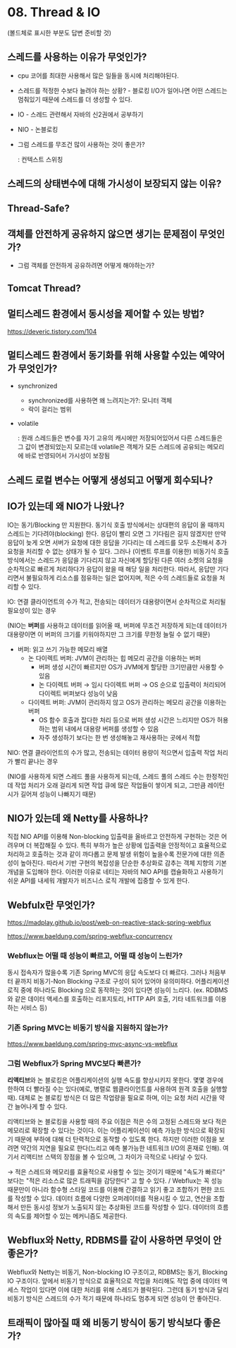 # 08. Thread & IO

(볼드체로 표시한 부분도 답변 준비할 것)

## 스레드를 사용하는 이유가 무엇인가?

- cpu 코어를 최대한 사용해서 많은 일들을 동시에 처리해야된다.

- 스레드를 적정한 수보다 늘려야 하는 상황? - 블로킹 I/O가 일어나면 어떤 스레드는 멈춰있기 때문에 스레드를 더 생성할 수 있다.

- IO - 스레드 관련해서 자바의 신2권에서 공부하기

- NIO - 논블로킹

- 그럼 스레드를 무조건 많이 사용하는 것이 좋은가?

  : 컨텍스트 스위칭



## 스레드의 상태변수에 대해 가시성이 보장되지 않는 이유?



## Thread-Safe?



## 객체를 안전하게 공유하지 않으면 생기는 문제점이 무엇인가?

* 그럼 객체를 안전하게 공유하려면 어떻게 해야하는가?



## Tomcat Thread?



## 멀티스레드 환경에서 동시성을 제어할 수 있는 방법?

https://deveric.tistory.com/104



## 멀티스레드 환경에서 동기화를 위해 사용할 수있는 예약어가 무엇인가?

- synchronized

  - synchronized를 사용하면 왜 느려지는가?: 모니터 객체
  - 락이 걸리는 범위

- volatile

  : 원래 스레드들은 변수를 자기 고유의 캐시에만 저장되어있어서 다른 스레드들은 그 값이 변경되었는지 모르는데 volatile은 객체가 모든 스레드에 공유되는 메모리에 바로 반영되어서 가시성이 보장됨



## 스레드 로컬 변수는 어떻게 생성되고 어떻게 회수되나?





## IO가 있는데 왜 NIO가 나왔나?

IO는 동기/Blocking 만 지원한다. 동기식 호출 방식에서는 상대편의 응답이 올 때까지 스레드는 기다려야(blocking) 한다. 응답이 빨리 오면 그 기다림은 길지 않겠지만 만약 응답이 늦게 오면 서버가 요청에 대한 응답을 기다리는 데 스레드를 모두 소진해서 추가 요청을 처리할 수 없는 상태가 될 수 있다. 그러나 (이벤트 루프를 이용한) 비동기식 호출 방식에서는 스레드가 응답을 기다리지 않고 자신에게 할당된 다른 여러 소켓의 요청을 순차적으로 빠르게 처리하다가 응답이 왔을 때 해당 일을 처리한다. 따라서, 응답만 기다리면서 불필요하게 리소스를 점유하는 일은 없어지며, 적은 수의 스레드들로 요청을 처리할 수 있다.

IO: 연결 클라이언트의 수가 적고, 전송되는 데이터가 대용량이면서 순차적으로 처리될 필요성이 있는 경우

(NIO는 **버퍼**를 사용하고 데이터를 읽어올 때, 버퍼에 무조건 저장하게 되는데 데이터가 대용량이면 이 버퍼의 크기를 키워야하지만 그 크기를 무한정 늘릴 수 없기 때문)

* 버퍼: 읽고 쓰기 가능한 메모리 배열
  * 논 다이렉트 버퍼: JVM이 관리하는 힙 메모리 공간을 이용하는 버퍼
    * 버퍼 생성 시간이 빠르지만 OS가 JVM에게 할당한 크기만큼만 사용할 수 있음
    * 논 다이렉트 버퍼 → 임시 다이렉트 버퍼 → OS 순으로 입출력이 처리되어 다이렉트 버퍼보다 성능이 낮음
  * 다이렉트 버퍼: JVM이 관리하지 않고 OS가 관리하는 메모리 공간을 이용하는 버퍼
    * OS 함수 호출과 잡다한 처리 등으로 버퍼 생성 시간은 느리지만 OS가 허용하는 범위 내에서 대용량 버퍼를 생성할 수 있음
    * 자주 생성하기 보다는 한 번 생성해놓고 재사용하는 곳에서 적합

NIO: 연결 클라이언트의 수가 많고, 전송되는 데이터 용량이 적으면서 입출력 작업 처리가 빨리 끝나는 경우

(NIO를 사용하게 되면 스레드 풀을 사용하게 되는데, 스레드 풀의 스레드 수는 한정적인데 작업 처리가 오래 걸리게 되면 작업 큐에 많은 작업들이 쌓이게 되고, 그만큼 레이턴시가 길어져 성능이 나빠지기 때문)



## NIO가 있는데 왜 Netty를 사용하나?

직접 NIO API를 이용해 Non-blocking 입출력을 올바르고 안전하게 구현하는 것은 어려우며 더 복잡해질 수 있다. 특히 부하가 높은 상황에 입출력을 안정적이고 효율적으로 처리하고 호출하는 것과 같이 까다롭고 문제 발생 위험이 높을수록 전문가에 대한 의존성이 높아진다. 따라서 기반 구현의 복잡성을 단순한 추상화로 감추는 객체 지향의 기본 개념을 도입해야 한다. 이러한 이유로 네티는 자바의 NIO API를 캡슐화하고 사용하기 쉬운 API를 내세워 개발자가 비즈니스 로직 개발에 집중할 수 있게 한다.



## Webfulx란 무엇인가?

https://madplay.github.io/post/web-on-reactive-stack-spring-webflux

https://www.baeldung.com/spring-webflux-concurrency

### Webflux는 어떨 때 성능이 빠르고, 어떨 때 성능이 느린가?

동시 접속자가 많을수록 기존 Spring MVC의 응답 속도보다 더 빠르다. 그러나 처음부터 끝까지 비동기-Non Blocking 구조로 구성이 되어 있어야 유의미하다. 어플리케이션 로직 중에 하나라도 Blocking 으로 동작하는 것이 있다면 성능이 느리다. (ex. RDBMS와 같은 데이터 액세스를 호출하는 리포지토리, HTTP API 호출, 기타 네트워크를 이용하는 서비스 등)

### 기존 Spring MVC는 비동기 방식을 지원하지 않는가?

https://www.baeldung.com/spring-mvc-async-vs-webflux

### 그럼 Webflux가 Spring MVC보다 빠른가?

**리액티브**와 논 블로킹은 어플리케이션의 실행 속도를 향상시키지 못한다. 몇몇 경우에 한하여 더 빨라질 수는 있다(예로, 병렬로 웹클라이언트를 사용하여 원격 호출을 실행할 때). 대체로 논 블로킹 방식은 더 많은 작업량을 필요로 하며, 이는 요청 처리 시간을 약간 늘어나게 할 수 있다.

리액티브와 논 블로킹을 사용할 때의 주요 이점은 적은 수의 고정된 스레드와 보다 적은 메모리로 확장할 수 있다는 것이다. 이는 어플리케이션이 예측 가능한 방식으로 확장되기 때문에 부하에 대해 더 탄력적으로 동작할 수 있도록 한다. 하지만 이러한 이점을 보려면 약간의 지연을 필요로 한다(느리고 예측 불가능한 네트워크 I/O의 혼재로 인해). 여기서 리액티브 스택의 장점을 볼 수 있으며, 그 차이가 극적으로 나타날 수 있다.

→ 적은 스레드와 메모리를 효율적으로 사용할 수 있는 것이기 때문에 "속도가 빠르다" 보다는 "적은 리소스로 많은 트래픽을 감당한다" 고 할 수 있다. / Webflux는 꼭 성능 때문만이 아니라 함수형 스타일 코드를 이용해 간결하고 읽기 좋고 조합하기 편한 코드를 작성할 수 있다. 데이터 흐름에 다양한 오퍼레이터를 적용시킬 수 있고, 연산을 조합해서 만든 동시성 정보가 노출되지 않는 추상화된 코드를 작성할 수 있다. 데이터의 흐름의 속도를 제어할 수 있는 메커니즘도 제공한다.



## Webflux와 Netty, RDBMS를 같이 사용하면 무엇이 안 좋은가?

Webflux와 Netty는 비동기, Non-blocking IO 구조이고, RDBMS는 동기, Blocking IO 구조이다. 앞에서 비동기 방식으로 효율적으로 작업을 처리해도 작업 중에 데이터 액세스 작업이 있다면 이에 대한 처리를 위해 스레드가 블락된다. 그런데 동기 방식과 달리 비동기 방식은 스레드의 수가 적기 때문에 하나라도 멈추게 되면 성능이 안 좋아진다.



## 트래픽이 많아질 때 왜 비동기 방식이 동기 방식보다 좋은가?